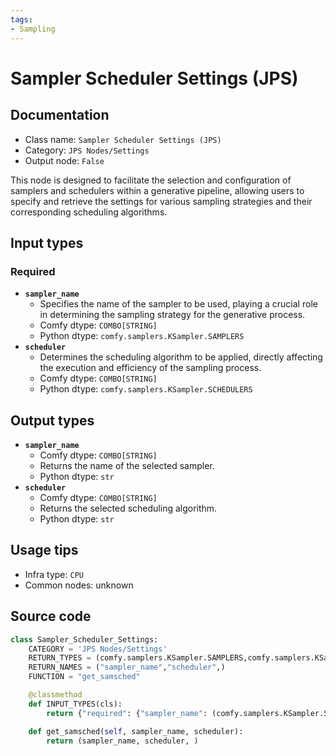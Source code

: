 ```yaml
---
tags:
- Sampling
---
```


# Sampler Scheduler Settings (JPS)
## Documentation
- Class name: `Sampler Scheduler Settings (JPS)`
- Category: `JPS Nodes/Settings`
- Output node: `False`

This node is designed to facilitate the selection and configuration of samplers and schedulers within a generative pipeline, allowing users to specify and retrieve the settings for various sampling strategies and their corresponding scheduling algorithms.
## Input types
### Required
- **`sampler_name`**
    - Specifies the name of the sampler to be used, playing a crucial role in determining the sampling strategy for the generative process.
    - Comfy dtype: `COMBO[STRING]`
    - Python dtype: `comfy.samplers.KSampler.SAMPLERS`
- **`scheduler`**
    - Determines the scheduling algorithm to be applied, directly affecting the execution and efficiency of the sampling process.
    - Comfy dtype: `COMBO[STRING]`
    - Python dtype: `comfy.samplers.KSampler.SCHEDULERS`
## Output types
- **`sampler_name`**
    - Comfy dtype: `COMBO[STRING]`
    - Returns the name of the selected sampler.
    - Python dtype: `str`
- **`scheduler`**
    - Comfy dtype: `COMBO[STRING]`
    - Returns the selected scheduling algorithm.
    - Python dtype: `str`
## Usage tips
- Infra type: `CPU`
- Common nodes: unknown


## Source code
```python
class Sampler_Scheduler_Settings:
    CATEGORY = 'JPS Nodes/Settings'
    RETURN_TYPES = (comfy.samplers.KSampler.SAMPLERS,comfy.samplers.KSampler.SCHEDULERS,)
    RETURN_NAMES = ("sampler_name","scheduler",)
    FUNCTION = "get_samsched"

    @classmethod
    def INPUT_TYPES(cls):
        return {"required": {"sampler_name": (comfy.samplers.KSampler.SAMPLERS,),"scheduler": (comfy.samplers.KSampler.SCHEDULERS,)}}

    def get_samsched(self, sampler_name, scheduler):
        return (sampler_name, scheduler, )

```

